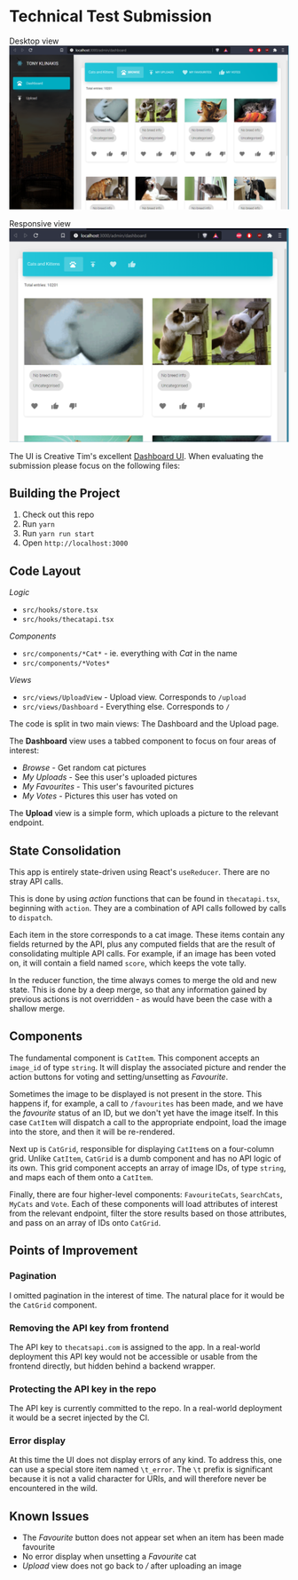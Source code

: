 # Technical Test Submission

Desktop view
![Desktop view](.README.MD/cats_desktop.PNG)

Responsive view
![Responsive view](.README.MD/cats_responsive.PNG)

The UI is Creative Tim's excellent [Dashboard UI][ctui]. When evaluating the
submission please focus on the following files:

## Building the Project

1. Check out this repo
1. Run `yarn`
1. Run `yarn run start`
1. Open `http://localhost:3000`

## Code Layout

_Logic_

- `src/hooks/store.tsx`
- `src/hooks/thecatapi.tsx`

_Components_

- `src/components/*Cat*` - ie. everything with _Cat_ in the name
- `src/components/*Votes*`

_Views_

- `src/views/UploadView` - Upload view. Corresponds to `/upload`
- `src/views/Dashboard` - Everything else. Corresponds to `/`

The code is split in two main views: The Dashboard and the Upload page.

The **Dashboard** view uses a tabbed component to focus on four areas of
interest:

- _Browse_ - Get random cat pictures
- _My Uploads_ - See this user's uploaded pictures
- _My Favourites_ - This user's favourited pictures
- _My Votes_ - Pictures this user has voted on

The **Upload** view is a simple form, which uploads a picture to the relevant
endpoint.

## State Consolidation

This app is entirely state-driven using React's `useReducer`. There are no stray
API calls.

This is done by using _action_ functions that can be found in `thecatapi.tsx`,
beginning with `action`. They are a combination of API calls followed by calls
to `dispatch`.

Each item in the store corresponds to a cat image. These items contain any fields
returned by the API, plus any computed fields that are the result of consolidating
multiple API calls. For example, if an image has been voted on, it will contain
a field named `score`, which keeps the vote tally.

In the reducer function, the time always comes to merge the old and new state.
This is done by a deep merge, so that any information gained by previous actions
is not overridden - as would have been the case with a shallow merge.

## Components

The fundamental component is `CatItem`. This component accepts an `image_id` of
type `string`. It will display the associated picture and render the
action buttons for voting and setting/unsetting as _Favourite_.

Sometimes the image to be displayed is not present in the store. This happens if,
for example, a call to `/favourites` has been made, and we have the _favourite_
status of an ID, but we don't yet have the image itself. In this case `CatItem`
will dispatch a call to the appropriate endpoint, load the image into the store,
and then it will be re-rendered.

Next up is `CatGrid`, responsible for displaying `CatItem`s on a four-column
grid. Unlike `CatItem`, `CatGrid` is a dumb component and has no API logic of
its own. This grid component accepts an array of image IDs, of type `string`,
and maps each of them onto a `CatItem`.

Finally, there are four higher-level components: `FavouriteCats`, `SearchCats`, `MyCats` and
`Vote`. Each of these components will load attributes of interest from the relevant
endpoint, filter the store results based on those attributes, and pass on an array of
IDs onto `CatGrid`.

## Points of Improvement

### Pagination

I omitted pagination in the interest of time. The natural place for it would be
the `CatGrid` component.

### Removing the API key from frontend

The API key to `thecatsapi.com` is assigned to the app. In a real-world deployment
this API key would not be accessible or usable from the frontend directly, but
hidden behind a backend wrapper.

### Protecting the API key in the repo

The API key is currently committed to the repo. In a real-world deployment it would
be a secret injected by the CI.

### Error display

At this time the UI does not display errors of any kind. To address this, one
can use a special store item named `\t_error`. The `\t` prefix is significant
because it is not a valid character for URIs, and will therefore never be
encountered in the wild.

## Known Issues

- The _Favourite_ button does not appear set when an item has been made favourite
- No error display when unsetting a _Favourite_ cat
- _Upload_ view does not go back to _/_ after uploading an image

[ctui]: https://www.creative-tim.com/product/material-dashboard-react
